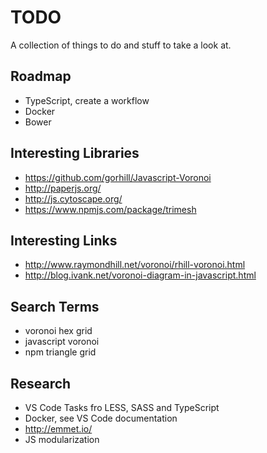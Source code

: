 # TODO
A collection of things to do and stuff to take a look at.

## Roadmap
- TypeScript, create a workflow
- Docker
- Bower

## Interesting Libraries
- https://github.com/gorhill/Javascript-Voronoi
- http://paperjs.org/
- http://js.cytoscape.org/
- https://www.npmjs.com/package/trimesh

## Interesting Links
- http://www.raymondhill.net/voronoi/rhill-voronoi.html
- http://blog.ivank.net/voronoi-diagram-in-javascript.html

## Search Terms
- voronoi hex grid
- javascript voronoi
- npm triangle grid

## Research
- VS Code Tasks fro LESS, SASS and TypeScript
- Docker, see VS Code documentation
- http://emmet.io/
- JS modularization

